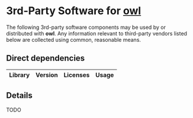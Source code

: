 # 3rd-Party Software for [owl](github.com/adrienaury/owl)

The following 3rd-party software components may be used by or distributed with **owl**.
Any information relevant to third-party vendors listed below are collected using common, reasonable means.

## Direct dependencies

Library                         | Version             | Licenses                          | Usage               |
--------------------------------|---------------------|-----------------------------------|---------------------|

## Details

TODO
